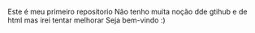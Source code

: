 Este é meu primeiro repositorio 
Não tenho muita noção dde gtihub e de html mas irei tentar melhorar 
Seja bem-vindo :)
